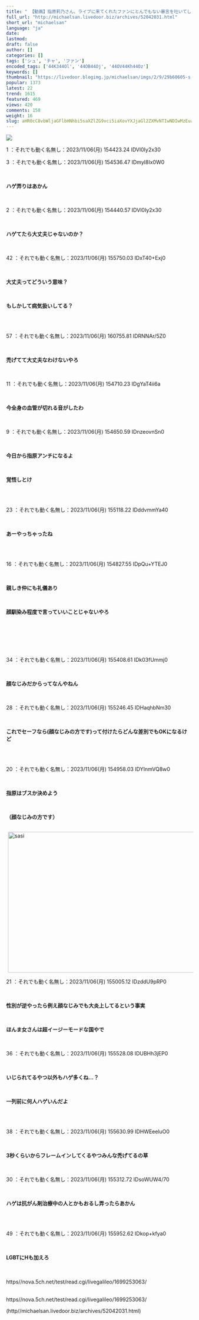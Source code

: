 ```yaml
---
title: " 【動画】指原莉乃さん、ライブに来てくれたファンにとんでもない暴言を吐いてしまう"
full_url: "http://michaelsan.livedoor.biz/archives/52042031.html"
short_url: "michaelsan"
language: "ja"
date: 
lastmod: 
draft: false
author: []
categories: []
tags: ['シュ', 'チャ', 'ファン']
encoded_tags: ['44K344Ol', '44OB44Oj', '44OV44Kh44Oz']
keywords: []
thumbnail: "https://livedoor.blogimg.jp/michaelsan/imgs/2/9/29b60605-s.jpg"
popular: 1373
latest: 22
trend: 1615
featured: 469
views: 420
comments: 158
weight: 16
slug: aHR0cC8vbWljaGFlbHNhbi5saXZlZG9vci5iaXovYXJjaGl2ZXMvNTIwNDIwMzEuaHRtbA==
---
```


![](https://livedoor.blogimg.jp/michaelsan/imgs/2/9/29b60605-s.jpg)

<div><p>1 ：それでも動く名無し：2023/11/06(月) 154423.24 IDVl0Iy2x30</p><p>3 ：それでも動く名無し：2023/11/06(月) 154536.47 IDmyl8Ix0W0</p><br><b><p>ハゲ弄りはあかん </p></b><br><p>2 ：それでも動く名無し：2023/11/06(月) 154440.57 IDVl0Iy2x30</p><br><b><p>ハゲてたら大丈夫じゃないのか？ </p></b><br><p>42 ：それでも動く名無し：2023/11/06(月) 155750.03 IDxT40+Exj0</p><br><p><b><p>大丈夫ってどういう意味？</p></b></p><p><b><p><br></p></b></p><b><p>もしかして病気扱いしてる？ </p><br></b><br><p>57 ：それでも動く名無し：2023/11/06(月) 160755.81 IDRNNAr/5Z0</p><br><b><p>禿げてて大丈夫なわけないやろ </p></b><br><p>11 ：それでも動く名無し：2023/11/06(月) 154710.23 IDgYaT4ii6a</p><br><b><p>今全身の血管が切れる音がしたわ</p></b> <br><p>9 ：それでも動く名無し：2023/11/06(月) 154650.59 IDnzeovnSn0</p><br><p><b><p>今日から指原アンチになるよ</p></b></p><p><b><p><br></p></b></p><b><p>覚悟しとけ </p><br></b><br><p>23 ：それでも動く名無し：2023/11/06(月) 155118.22 IDddvmmYa40</p><br><b><p>あーやっちゃったね</p><br></b><br><p>16 ：それでも動く名無し：2023/11/06(月) 154827.55 IDpQu+YTEJ0</p><br><p><b><p><p>親しき仲にも礼儀あり</p></p></b></p><p><b><p><p><br></p></p></b></p><b><p><p>顔馴染み程度で言っていいことじゃないやろ </p><br></p><br></b><br> <br><p>34 ：それでも動く名無し：2023/11/06(月) 155408.61 IDk03fUmmj0</p><br><b><p>顔なじみだからってなんやねん </p></b><br><p>28 ：それでも動く名無し：2023/11/06(月) 155246.45 IDHaqhbNm30</p><br><b><p>これでセーフなら(顔なじみの方です)って付けたらどんな差別でもOKになるけど </p><br></b><br><p>20 ：それでも動く名無し：2023/11/06(月) 154958.03 IDYInmVQ8w0</p><br><p><b><p>指原はブスか決めよう</p></b></p><p><b><p><br></p></b></p><b><p>（顔なじみの方です）</p></b><br><a target='_blank' title='sasi' href='https//livedoor.blogimg.jp/michaelsan/imgs/2/9/29b60605.jpg'><img class='pict' hspace='5' alt='sasi' border='0' height='382' width='680' src='https//livedoor.blogimg.jp/michaelsan/imgs/2/9/29b60605-s.jpg'></a><br><p>21 ：それでも動く名無し：2023/11/06(月) 155005.12 IDzddU9pRP0</p><br><p><b><p>性別が逆やったら例え顔なじみでも大炎上してるという事実</p></b></p><p><b><p><br></p></b></p><b><p>ほんま女さんは超イージーモードな国やで </p></b><br><p>36 ：それでも動く名無し：2023/11/06(月) 155528.08 IDUBHh3jEP0</p><br><p><b><p>いじられてるやつ以外もハゲ多くね…？</p></b></p><p><b><p><br></p></b></p><b><p>一列前に何人ハゲいんだよ <br></p><br></b><br><p>38 ：それでも動く名無し：2023/11/06(月) 155630.99 IDHWEeeluO0</p><br><b><p>3秒くらいからフレームインしてくるやつみんな禿げてるの草 </p></b><br><p>30 ：それでも動く名無し：2023/11/06(月) 155312.72 IDsoWUW4/70</p><br><b><p>ハゲは抗がん剤治療中の人とかもおるし弄ったらあかん</p><br></b><br><p>49 ：それでも動く名無し：2023/11/06(月) 155952.62 IDkop+kfya0</p><br><b><p>LGBTにHも加えろ </p><br></b><br>https//nova.5ch.net/test/read.cgi/livegalileo/1699253063/<br><br clear='all'> <p id='a6850dc6aefc0d5bbff2bea180d92d89'> </p> <p id='a6850dc6aefc0d5bbff2bea180d92d89'> </p> <p class='alistcloud-container-6795'></p> <p>https//nova.5ch.net/test/read.cgi/livegalileo/1699253063/</p></div>

(http//michaelsan.livedoor.biz/archives/52042031.html)
